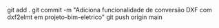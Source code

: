 git add .
git commit -m "Adiciona funcionalidade de conversão DXF com dxf2elmt em projeto-bim-eletrico"
git push origin main
